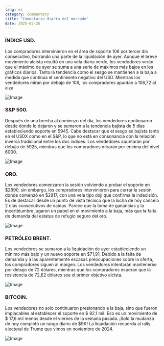 ```yaml
---
lang: es
category: commentary
title: "Comentario diario del mercado"
date: 2025-02-26
---
```


### ÍNDICE USD.

Los compradores intervinieron en el área de soporte 106 por tercer día consecutivo, borrando una parte de la liquidación de ayer. Aunque el breve movimiento alcista resultó en una vela diaria verde, los vendedores verán que el máximo de ayer se suma a una serie de máximos más bajos en los gráficos diarios. Tanto la tendencia como el sesgo se mantienen a la baja a medida que continúa el sentimiento negativo del USD. Mientras los vendedores miran por debajo de 106, los compradores apuntan a 106,72 al alza

![Image](https://markleighedu.github.io/img/Feb-2025/26-Feb-2025/usdindex.jpg)

### S&P 500.

Después de una brecha al comienzo del día, los vendedores continuaron desde donde lo dejaron y se sumaron a la tendencia bajista de 5 días estableciendo soporte en 5945. Cabe destacar que el sesgo es bajista tanto en el USDX como en el S&P, lo que no está en consonancia con la relación inversa tradicional entre los dos índices. Los vendedores apuntarán por debajo de 5925, mientras que los compradores mirarán por encima del nivel 6000.

![Image](https://markleighedu.github.io/img/Feb-2025/26-Feb-2025/sp500.jpg)

### ORO.

Los vendedores comenzaron la sesión volviendo a probar el soporte en $2890, sin embargo, los compradores intervinieron para cerrar la sesión donde comenzó en $2917, con una vela tipo doji que confirma la indecisión. Es de destacar desde un punto de vista técnico que la lucha de hoy canceló 2 días consecutivos de caídas. Parece que la toma de ganancias y la incertidumbre jugaron un papel en el movimiento a la baja, más que la falta de demanda del estatus de refugio seguro del oro. 

![Image](https://markleighedu.github.io/img/Feb-2025/26-Feb-2025/gold.jpg)

### PETRÓLEO BRENT.

Los vendedores se sumaron a la liquidación de ayer estableciendo un mínimo más bajo y un nuevo soporte en $71,91. Debido a la falta de demanda y a las aparentemente escasas preocupaciones sobre la oferta, los compradores siguen al margen. Los vendedores intentarán mantenerse por debajo de 72 dólares, mientras que los compradores esperan que la resistencia de 72,82 dólares sea el primer objetivo alcista.

![Image](https://markleighedu.github.io/img/Feb-2025/26-Feb-2025/brentoil.jpg)

### BITCOIN.

Los vendedores no solo continuaron presionando a la baja, sino que fueron implacables al establecer el soporte en $ 82,1 mil. Eso es un movimiento de $ 17,6 mil menos desde el viernes de la semana pasada. ¡Solo la mudanza de hoy completó un rango diario de $9K! La liquidación recuerda al rally electoral de Trump que vimos en noviembre de 2024. 

![Image](https://markleighedu.github.io/img/Feb-2025/26-Feb-2025/bitcoin.jpg)

